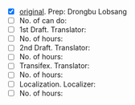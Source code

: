 - [x] [original](https://github.com/pecha-jobs/J0006/blob/main/CEFR/reception/oral-announcements_en.txt). Prep: Drongbu Lobsang
- [ ] No. of can do: 
- [ ] 1st Draft. Translator: 
- [ ] No. of hours:
- [ ] 2nd Draft. Translator: 
- [ ] No. of hours:
- [ ] Transifex. Translator: 
- [ ] No. of hours:
- [ ] Localization. Localizer: 
- [ ] No. of hours:

